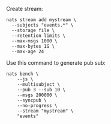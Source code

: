 Create stream:

```
nats stream add mystream \
  --subjects "events.*" \
  --storage file \
  --retention limits \
  --max-msgs 1000 \
  --max-bytes 1G \
  --max-age 24
```


Use this command to generate pub sub:

```
nats bench \
    --js \
    --multisubject \
    --pub 3 --sub 10 \
    --msgs 200000 \
    --syncpub \
    --no-progress \
    --stream "mystream" \
    "events"
```
